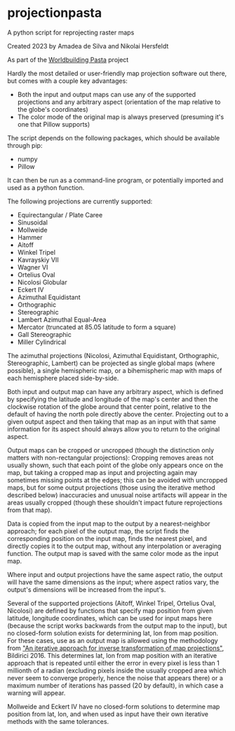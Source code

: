 # projectionpasta
A python script for reprojecting raster maps

Created 2023 by Amadea de Silva and Nikolai Hersfeldt

As part of the [Worldbuilding Pasta](https://worldbuildingpasta.blogspot.com/) project

Hardly the most detailed or user-friendly map projection software out there, but comes with a couple key advantages:
- Both the input and output maps can use any of the supported projections and any arbitrary aspect (orientation of the map relative to the globe's coordinates)
- The color mode of the original map is always preserved (presuming it's one that Pillow supports)

The script depends on the following packages, which should be available through pip:
- numpy
- Pillow

It can then be run as a command-line program, or potentially imported and used as a python function.

The following projections are currently supported:
- Equirectangular / Plate Caree
- Sinusoidal
- Mollweide
- Hammer
- Aitoff
- Winkel Tripel
- Kavrayskiy VII
- Wagner VI
- Ortelius Oval
- Nicolosi Globular
- Eckert IV
- Azimuthal Equidistant
- Orthographic
- Stereographic
- Lambert Azimuthal Equal-Area
- Mercator (truncated at 85.05 latitude to form a square)
- Gall Stereographic
- Miller Cylindrical

The azimuthal projections (Nicolosi, Azimuthal Equidistant, Orthographic, Stereographic, Lambert) can be projected as single global maps (where possible), a single hemispheric map, or a bihemispheric map with maps of each hemisphere placed side-by-side.

Both input and output map can have any arbitrary aspect, which is defined by specifying the latitude and longitude of the map's center and then the clockwise rotation of the globe around that center point, relative to the default of having the north pole directly above the center. Projecting out to a given output aspect and then taking that map as an input with that same information for its aspect should always allow you to return to the original aspect.

Output maps can be cropped or uncropped (though the distinction only matters with non-rectangular projections): Cropping removes areas not usually shown, such that each point of the globe only appears once on the map, but taking a cropped map as input and projecting again may sometimes missing points at the edges; this can be avoided with uncropped maps, but for some output projections (those using the iterative method described below) inaccuracies and unusual noise artifacts will appear in the areas usually cropped (though these shouldn't impact future reprojections from that map).

Data is copied from the input map to the output by a nearest-neighbor approach; for each pixel of the output map, the script finds the corresponding position on the input map, finds the nearest pixel, and directly copies it to the output map, without any interpolation or averaging function. The output map is saved with the same color mode as the input map.

Where input and output projections have the same aspect ratio, the output will have the same dimensions as the input; where aspect ratios vary, the output's dimensions will be increased from the input's.

Several of the supported projections (Aitoff, Winkel Tripel, Ortelius Oval, Nicolosi) are defined by functions that specify map position from given latitude, longitude coordinates, which can be used for input maps here (because the script works backwards from the output map to the input), but no closed-form solution exists for determining lat, lon from map position. For these cases, use as an output map is allowed using the methodology from ["An iterative approach for inverse transformation of map projections"](https://doi.org/10.1080/15230406.2016.1200492), Bildirici 2016. This determines lat, lon from map position with an iterative approach that is repeated until either the error in every pixel is less than 1 millionth of a radian (excluding pixels inside the usually cropped area which never seem to converge properly, hence the noise that appears there) or a maximum number of iterations has passed (20 by default), in which case a warning will appear.

Mollweide and Eckert IV have no closed-form solutions to determine map position from lat, lon, and when used as input have their own iterative methods with the same tolerances.
